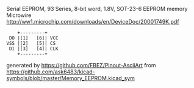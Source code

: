 Serial EEPROM, 93 Series, 8-bit word, 1.8V, SOT-23-6
EEPROM memory Microwire
http://ww1.microchip.com/downloads/en/DeviceDoc/20001749K.pdf


	    +---------+
	 DO |[1]   [6]| VCC
	VSS |[2]   [5]| CS
	 DI |[3]   [4]| CLK
	    +---------+


generated by https://github.com/FBEZ/Pinout-AsciiArt from https://github.com/ask6483/kicad-symbols/blob/master/Memory_EEPROM.kicad_sym